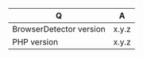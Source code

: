 | Q                       | A      |
|-------------------------|--------|
| BrowserDetector version | x.y.z  |
| PHP version             | x.y.z  |


<!--
- Please fill in this template according to your issue.
- Please keep the table shown above at the top of your issue.
- Please post code as text (using proper markup). Do not post screenshots of code.
- Replace this comment by the description of your issue.
-->
